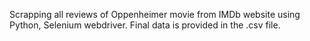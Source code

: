 Scrapping all reviews of Oppenheimer movie from IMDb website using Python, Selenium webdriver.
Final data is provided in the .csv file.